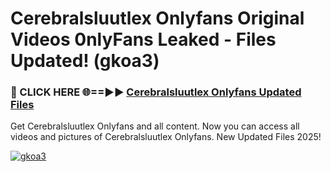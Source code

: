 # Cerebralsluutlex Onlyfans Original Videos 0nlyFans Leaked - Files Updated! (gkoa3)

<h3>🔴 CLICK HERE 🌐==►► <a href="https://tinyurl.com/ms9xzufz" rel="nofollow">Cerebralsluutlex Onlyfans Updated Files</a></h3>

Get Cerebralsluutlex Onlyfans and all content. Now you can access all videos and pictures of Cerebralsluutlex Onlyfans. New Updated Files 2025!

[![gkoa3](https://i.imgur.com/NaUBvic.gif)](https://tinyurl.com/ms9xzufz)
